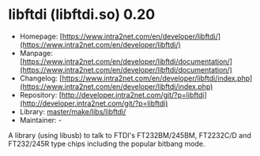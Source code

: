 # libftdi (libftdi.so) 0.20
  - Homepage: [https://www.intra2net.com/en/developer/libftdi/](https://www.intra2net.com/en/developer/libftdi/)
  - Manpage: [https://www.intra2net.com/en/developer/libftdi/documentation/](https://www.intra2net.com/en/developer/libftdi/documentation/)
  - Changelog: [https://www.intra2net.com/en/developer/libftdi/index.php](https://www.intra2net.com/en/developer/libftdi/index.php)
  - Repository: [http://developer.intra2net.com/git/?p=libftdi](http://developer.intra2net.com/git/?p=libftdi)
  - Library: [master/make/libs/libftdi/](https://github.com/Freetz-NG/freetz-ng/tree/master/make/libs/libftdi/)
  - Maintainer: -

A library (using libusb) to talk to FTDI's FT232BM/245BM, FT2232C/D and FT232/245R type chips including the popular bitbang mode.
